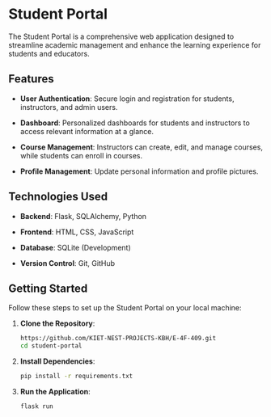 # Student Portal

The Student Portal is a comprehensive web application designed to streamline academic management and enhance the learning experience for students and educators.

## Features

- **User Authentication**: Secure login and registration for students, instructors, and admin users.

- **Dashboard**: Personalized dashboards for students and instructors to access relevant information at a glance.

- **Course Management**: Instructors can create, edit, and manage courses, while students can enroll in courses.

- **Profile Management**: Update personal information and profile pictures.

## Technologies Used

- **Backend**: Flask, SQLAlchemy, Python

- **Frontend**: HTML, CSS, JavaScript

- **Database**: SQLite (Development)

- **Version Control**: Git, GitHub

## Getting Started

Follow these steps to set up the Student Portal on your local machine:

1. **Clone the Repository**:

   ```bash
   https://github.com/KIET-NEST-PROJECTS-KBH/E-4F-409.git
   cd student-portal
2. **Install Dependencies**:
   ```bash
   pip install -r requirements.txt
3. **Run the Application**:
   ```bash
   flask run


